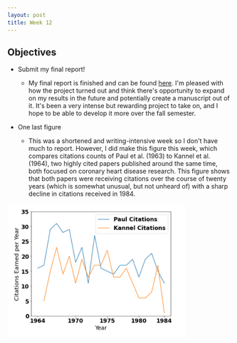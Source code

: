 ```yaml
---
layout: post
title: Week 12
---
```


## Objectives
- Submit my final report!
  - My final report is finished and can be found [here](https://github.com/el-wittmer/el-wittmer.github.io/blob/master/files/finalreport.pdf). I'm pleased with how the project turned out and think there's opportunity to expand on my results in the future and potentially create a manuscript out of it. It's been a very intense but rewarding project to take on, and I hope to be able to develop it more over the fall semester. 
 
- One last figure
  - This was a shortened and writing-intensive week so I don't have much to report. However, I did make this figure this week, which compares citations counts of Paul et al. (1963) to Kannel et al. (1964), two highly cited papers published around the same time, both focused on coronary heart disease research. This figure shows that both papers were receiving citations over the course of twenty years (which is somewhat unusual, but not unheard of) with a sharp decline in citations received in 1984.

<img src="../images/Compare_citation.png" width="400" height="300" alt="The number of citations Paul et al. (1963) earned each year over the first twenty years of publication, compared to Kannel et al. (1964). The two show similar trends of publication, but with Kannel et al. (1964) receiving fewer citations. Both were receiving citations up to twenty years post-publication with a sharp decline in citation counts in 1984.">
